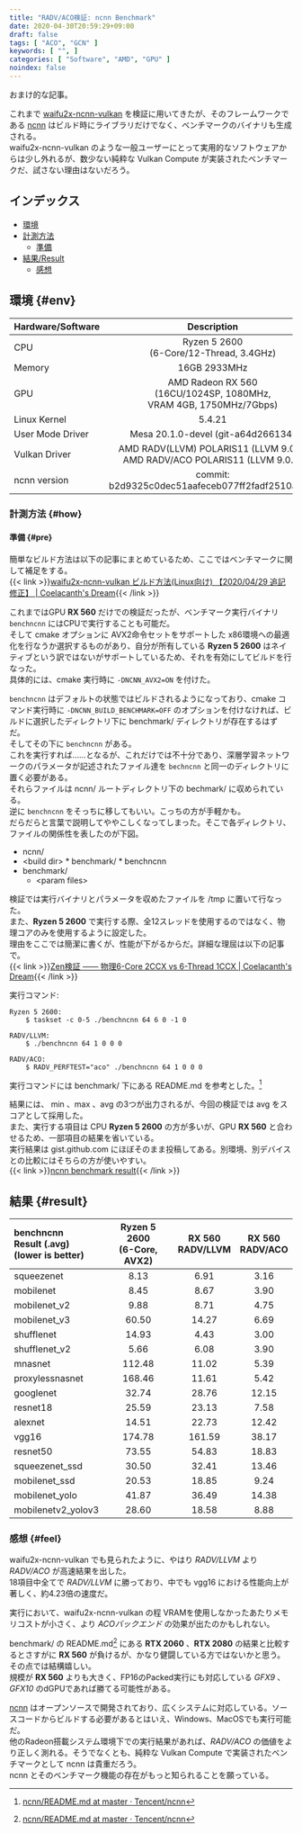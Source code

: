 ```yaml
---
title: "RADV/ACO検証: ncnn Benchmark"
date: 2020-04-30T20:59:29+09:00
draft: false
tags: [ "ACO", "GCN" ]
keywords: [ "", ]
categories: [ "Software", "AMD", "GPU" ]
noindex: false
---
```


おまけ的な記事。  

これまで [waifu2x-ncnn-vulkan](https://github.com/nihui/waifu2x-ncnn-vulkan) を検証に用いてきたが、そのフレームワークである [ncnn](https://github.com/Tencent/ncnn) はビルド時にライブラリだけでなく、ベンチマークのバイナリも生成される。  
waifu2x-ncnn-vulkan のような一般ユーザーにとって実用的なソフトウェアからは少し外れるが、数少ない純粋な Vulkan Compute が実装されたベンチマークだ、試さない理由はないだろう。  

## インデックス

 * [環境](#env)
 * [計測方法](#how)
    * [準備](#pre)
 * [結果/Result](#result)
    * [感想](#feel)

## 環境 {#env}

| Hardware/Software | Description |
| :--- | :---: |
| CPU | Ryzen 5 2600<br>(6-Core/12-Thread, 3.4GHz)
| Memory | 16GB 2933MHz |
| GPU | AMD Radeon RX 560<br>(16CU/1024SP, 1080MHz,<br>VRAM 4GB, 1750MHz/7Gbps)
| Linux Kernel | 5.4.21 |
| User Mode Driver | Mesa 20.1.0-devel (git-a64d266134) |
| Vulkan Driver | AMD RADV(LLVM) POLARIS11 (LLVM 9.0.1)<br>AMD RADV/ACO POLARIS11 (LLVM 9.0.1) |
| ncnn version | commit: b2d9325c0dec51aafeceb077ff2fadf2510afc19 |

### 計測方法 {#how}
#### 準備 {#pre}
簡単なビルド方法は以下の記事にまとめているため、ここではベンチマークに関して補足をする。  
{{< link >}}[waifu2x-ncnn-vulkan ビルド方法(Linux向け) 【2020/04/29 追記修正】 | Coelacanth's Dream](/posts/2020/04/26/how-to-build-waifu2x-ncnn-vulkan-for-linux/#ncnn){{< /link >}}

これまではGPU **RX 560** だけでの検証だったが、ベンチマーク実行バイナリ `benchncnn` にはCPUで実行することも可能だ。  
そして cmake オプションに AVX2命令セットをサポートした x86環境への最適化を行なうか選択するものがあり、自分が所有している **Ryzen 5 2600** はネイティブという訳ではないがサポートしているため、それを有効にしてビルドを行なった。  
具体的には、cmake 実行時に `-DNCNN_AVX2=ON` を付けた。  

`benchncnn` はデフォルトの状態ではビルドされるようになっており、cmake コマンド実行時に `-DNCNN_BUILD_BENCHMARK=OFF` のオプションを付けなければ、ビルドに選択したディレクトリ下に benchmark/ ディレクトリが存在するはずだ。  
そしてその下に `benchncnn` がある。  
これを実行すれば……となるが、これだけでは不十分であり、深層学習ネットワークのパラメータが記述されたファイル達を `bechncnn` と同一のディレクトリに置く必要がある。  
それらファイルは ncnn/ ルートディレクトリ下の bechmark/ に収められている。  
逆に `benchncnn` をそっちに移してもいい。こっちの方が手軽かも。  
だらだらと言葉で説明してややこしくなってしまった。そこで各ディレクトリ、ファイルの関係性を表したのが下図。  

 * ncnn/
  * \<build dir\>
        * benchmark/
             * benchncnn
  * benchmark/
     * \<param files\>

<span>

検証では実行バイナリとパラメータを収めたファイルを /tmp に置いて行なった。  
また、**Ryzen 5 2600** で実行する際、全12スレッドを使用するのではなく、物理コアのみを使用するように設定した。  
理由をここでは簡潔に書くが、性能が下がるからだ。詳細な理屈は以下の記事で。  
{{< link >}}[Zen検証 ―― 物理6-Core 2CCX vs 6-Thread 1CCX | Coelacanth's Dream](/posts/2020/03/13/zen-phy-6core-2ccx-vs-6thread-1ccx/#前提){{< /link >}}


実行コマンド:  

    Ryzen 5 2600:  
        $ taskset -c 0-5 ./benchncnn 64 6 0 -1 0

    RADV/LLVM:  
        $ ./benchncnn 64 1 0 0 0

    RADV/ACO:  
        $ RADV_PERFTEST="aco" ./benchncnn 64 1 0 0 0

実行コマンドには benchmark/ 下にある README.md を参考とした。[^1]  

結果には、 min 、max 、avg の3つが出力されるが、今回の検証では avg をスコアとして採用した。  
また、実行する項目は CPU **Ryzen 5 2600** の方が多いが、GPU **RX 560** と合わせるため、一部項目の結果を省いている。  
実行結果は gist.github.com にほぼそのまま投稿してある。別環境、別デバイスとの比較にはそちらの方が使いやすい。  
{{< link >}}[ncnn benchmark result](https://gist.github.com/Umio-Yasuno/99356254f0d1eb69864955cc9c8d91a3){{< /link >}}

</span>

[^1]: [ncnn/README.md at master · Tencent/ncnn](https://github.com/Tencent/ncnn/blob/master/benchmark/README.md)

## 結果 {#result}

| benchncnn<br>Result (.avg)<br>(lower is better) | Ryzen 5 2600<br>(6-Core, AVX2) | RX 560<br>RADV/LLVM | RX 560<br>RADV/ACO |
| :--- | :---: | :---: | :---: |
| squeezenet | 8.13 | 6.91 | 3.16 |
| mobilenet | 8.45 | 8.67 | 3.90 |
| mobilenet\_v2 | 9.88 | 8.71 | 4.75 |
| mobilenet\_v3 | 60.50 | 14.27 | 6.69 |
| shufflenet | 14.93 | 4.43 | 3.00 |
| shufflenet\_v2 | 5.66 | 6.08 | 3.90 |
| mnasnet | 112.48 | 11.02 | 5.39 |
| proxylessnasnet | 168.46 | 11.61 | 5.42 |
| googlenet | 32.74 | 28.76 | 12.15 |
| resnet18 | 25.59 | 23.13 | 7.58 |
| alexnet | 14.51 | 22.73 | 12.42 |
| vgg16 | 174.78 | 161.59 | 38.17 |
| resnet50 | 73.55 | 54.83 | 18.83 |
| squeezenet_ssd | 30.50 | 32.41 | 13.46 |
| mobilenet_ssd | 20.53 | 18.85 | 9.24 |
| mobilenet_yolo | 41.87 | 36.49 | 14.38 |
| mobilenetv2_yolov3 | 28.60 | 18.58 | 8.88 |

### 感想 {#feel}
waifu2x-ncnn-vulkan でも見られたように、やはり *RADV/LLVM* より *RADV/ACO* が高速結果を出した。  
18項目中全てで *RADV/LLVM* に勝っており、中でも vgg16 における性能向上が著しく、約4.23倍の速度だ。  

実行において、waifu2x-ncnn-vulkan の程 VRAMを使用しなかったあたりメモリコストが小さく、より *ACOバックエンド* の効果が出たのかもしれない。  

benchmark/ の README.md[^1] にある **RTX 2060** 、**RTX 2080** の結果と比較するとさすがに **RX 560** が負けるが、かなり健闘している方ではないかと思う。その点では結構嬉しい。  
規模が **RX 560** よりも大きく、FP16のPacked実行にも対応している *GFX9* 、*GFX10* のdGPUであれば勝てる可能性がある。  

[ncnn](https://github.com/Tencent/ncnn) はオープンソースで開発されており、広くシステムに対応している。ソースコードからビルドする必要があるとはいえ、Windows、MacOSでも実行可能だ。  
他のRadeon搭載システム環境下での実行結果があれば、*RADV/ACO* の価値をより正しく測れる。そうでなくとも、純粋な Vulkan Compute で実装されたベンチマークとして ncnn は貴重だろう。  
ncnn とそのベンチマーク機能の存在がもっと知られることを願っている。  
